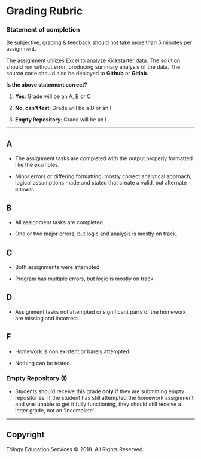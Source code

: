 # Grading Rubric

### Statement of completion

Be subjective, grading & feedback should not take more than 5 minutes per assignment.

The assignment utilizes Excel to analyze Kickstarter data. The solution should run without error, producing summary analysis of the data. The source code should also be deployed to **Github** or **Gitlab**.

**Is the above statement correct?**

1. **Yes**: Grade will be an A, B or C

2. **No, can't test**: Grade will be a D or an  F

3. **Empty Repository**: Grade will be an I

- - -

## A

* The assignment tasks are completed with the output properly formatted like the examples.

* Minor errors or differing formatting, mostly correct analytical approach, logical assumptions made and stated that create a valid, but alternate answer.

## B

* All assignment tasks are completed.

* One or two major errors, but logic and analysis is mostly on track.

## C

* Both assignments were attempted

* Program has multiple errors, but logic is mostly on track

## D

* Assignment tasks not attempted or significant parts of the homework are missing and incorrect.

## F

* Homework is non existent or barely attempted.

* Nothing can be tested.

### Empty Repository (I)

* Students should receive this grade **only** if they are submitting empty repositories. If the student has still attempted the homework assignment and was unable to get it fully functioning, they should still receive a letter grade, not an 'Incomplete'.

- - -

## Copyright

Trilogy Education Services © 2018. All Rights Reserved.
